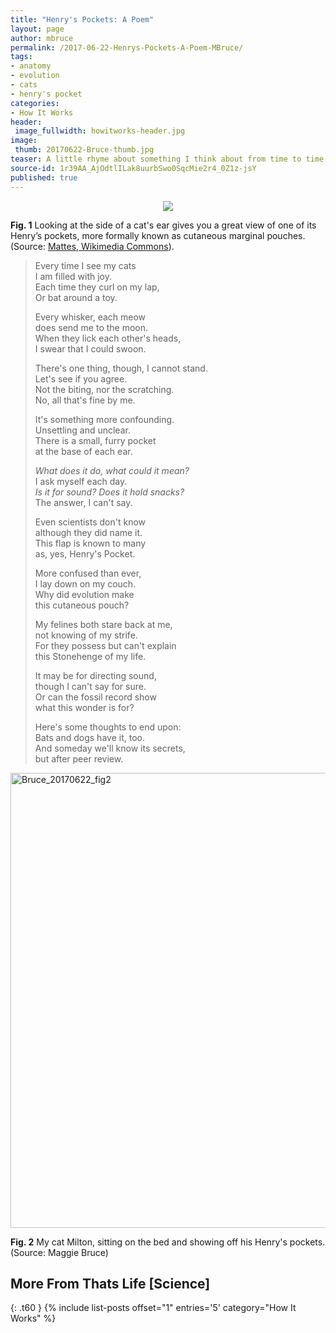 ```yaml
---
title: "Henry's Pockets: A Poem"
layout: page
author: mbruce
permalink: /2017-06-22-Henrys-Pockets-A-Poem-MBruce/
tags:
- anatomy
- evolution
- cats
- henry's pocket
categories:
- How It Works
header:
 image_fullwidth: howitworks-header.jpg
image:
 thumb: 20170622-Bruce-thumb.jpg
teaser: A little rhyme about something I think about from time to time.
source-id: 1r39AA_AjOdtlILak8uurbSwo0SqcMie2r4_0Z1z-jsY
published: true
---
```


<div style="text-align:center"><img src ="https://upload.wikimedia.org/wikipedia/commons/4/4f/Katzenohr_seitlich.JPG"/></div>

**Fig. 1** Looking at the side of a cat's ear gives you a great view of one of its Henry’s pockets, more formally known as cutaneous marginal pouches. (Source: [Mattes, Wikimedia Commons](https://en.wikipedia.org/wiki/Henry%27s_pocket)). 

> Every time I see my cats  
> I am filled with joy.  
> Each time they curl on my lap,  
> Or bat around a toy.  
>
> Every whisker, each meow  
> does send me to the moon.  
> When they lick each other's heads,  
> I swear that I could swoon.
>
> There's one thing, though, I cannot stand.  
> Let's see if you agree.  
> Not the biting, nor the scratching.  
> No, all that's fine by me.
>
> It's something more confounding.  
> Unsettling and unclear.  
> There is a small, furry pocket  
> at the base of each ear.
>
> *What does it do, what could it mean?*  
> I ask myself each day.  
> *Is it for sound? Does it hold snacks?*  
> The answer, I can't say.
>
> Even scientists don't know  
> although they did name it.  
> This flap is known to many  
> as, yes, Henry's Pocket.
>
> More confused than ever,  
> I lay down on my couch.  
> Why did evolution make  
> this cutaneous pouch?
>
> My felines both stare back at me,  
> not knowing of my strife.  
> For they possess but can't explain  
> this Stonehenge of my life. 
>
> It may be for directing sound,  
> though I can't say for sure.  
> Or can the fossil record show  
> what this wonder is for?
>
> Here's some thoughts to end upon:  
> Bats and dogs have it, too.  
> And someday we'll know its secrets,  
> but after peer review.


<a data-flickr-embed="true"  href="https://www.flickr.com/photos/139839751@N06/35314954281/in/dateposted-friend/" title="Bruce_20170622_fig2"><img src="https://c1.staticflickr.com/5/4254/35314954281_4939c92306_b.jpg" width="544" height="728" alt="Bruce_20170622_fig2"></a><script async src="//embedr.flickr.com/assets/client-code.js" charset="utf-8"></script>

**Fig. 2** My cat Milton, sitting on the bed and showing off his Henry's pockets. (Source: Maggie Bruce)

## More From Thats Life [Science]
{: .t60 }
{% include list-posts offset="1" entries='5' category="How It Works" %}